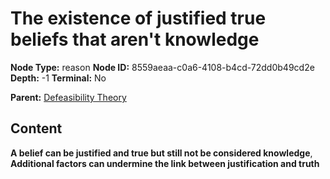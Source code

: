 # The existence of justified true beliefs that aren't knowledge

**Node Type:** reason
**Node ID:** 8559aeaa-c0a6-4108-b4cd-72dd0b49cd2e
**Depth:** -1
**Terminal:** No

**Parent:** [Defeasibility Theory](defeasibility-theory.md)

## Content

**A belief can be justified and true but still not be considered knowledge**, **Additional factors can undermine the link between justification and truth**
